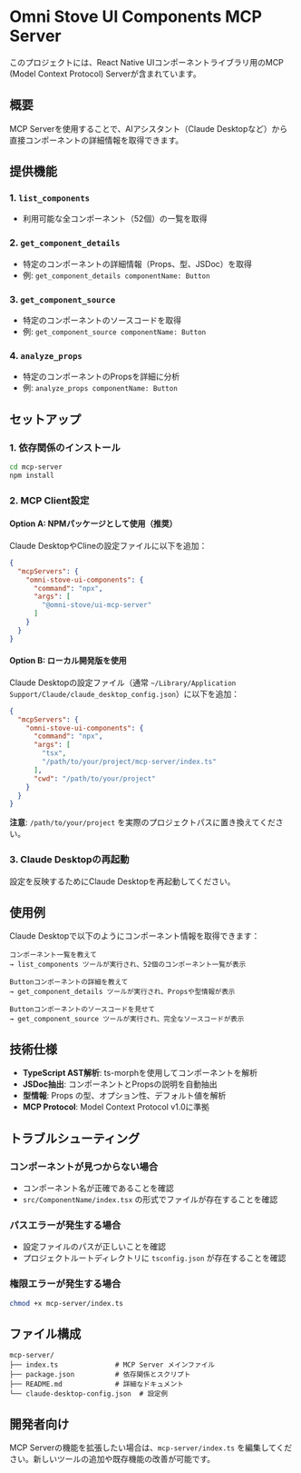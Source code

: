 # Omni Stove UI Components MCP Server

このプロジェクトには、React Native UIコンポーネントライブラリ用のMCP (Model Context Protocol) Serverが含まれています。

## 概要

MCP Serverを使用することで、AIアシスタント（Claude Desktopなど）から直接コンポーネントの詳細情報を取得できます。

## 提供機能

### 1. `list_components`
- 利用可能な全コンポーネント（52個）の一覧を取得

### 2. `get_component_details`
- 特定のコンポーネントの詳細情報（Props、型、JSDoc）を取得
- 例: `get_component_details componentName: Button`

### 3. `get_component_source`
- 特定のコンポーネントのソースコードを取得
- 例: `get_component_source componentName: Button`

### 4. `analyze_props`
- 特定のコンポーネントのPropsを詳細に分析
- 例: `analyze_props componentName: Button`

## セットアップ

### 1. 依存関係のインストール
```bash
cd mcp-server
npm install
```

### 2. MCP Client設定

#### Option A: NPMパッケージとして使用（推奨）

Claude DesktopやClineの設定ファイルに以下を追加：

```json
{
  "mcpServers": {
    "omni-stove-ui-components": {
      "command": "npx",
      "args": [
        "@omni-stove/ui-mcp-server"
      ]
    }
  }
}
```

#### Option B: ローカル開発版を使用

Claude Desktopの設定ファイル（通常 `~/Library/Application Support/Claude/claude_desktop_config.json`）に以下を追加：

```json
{
  "mcpServers": {
    "omni-stove-ui-components": {
      "command": "npx",
      "args": [
        "tsx",
        "/path/to/your/project/mcp-server/index.ts"
      ],
      "cwd": "/path/to/your/project"
    }
  }
}
```

**注意**: `/path/to/your/project` を実際のプロジェクトパスに置き換えてください。

### 3. Claude Desktopの再起動

設定を反映するためにClaude Desktopを再起動してください。

## 使用例

Claude Desktopで以下のようにコンポーネント情報を取得できます：

```
コンポーネント一覧を教えて
→ list_components ツールが実行され、52個のコンポーネント一覧が表示

Buttonコンポーネントの詳細を教えて
→ get_component_details ツールが実行され、Propsや型情報が表示

Buttonコンポーネントのソースコードを見せて
→ get_component_source ツールが実行され、完全なソースコードが表示
```

## 技術仕様

- **TypeScript AST解析**: ts-morphを使用してコンポーネントを解析
- **JSDoc抽出**: コンポーネントとPropsの説明を自動抽出
- **型情報**: Props の型、オプション性、デフォルト値を解析
- **MCP Protocol**: Model Context Protocol v1.0に準拠

## トラブルシューティング

### コンポーネントが見つからない場合
- コンポーネント名が正確であることを確認
- `src/ComponentName/index.tsx` の形式でファイルが存在することを確認

### パスエラーが発生する場合
- 設定ファイルのパスが正しいことを確認
- プロジェクトルートディレクトリに `tsconfig.json` が存在することを確認

### 権限エラーが発生する場合
```bash
chmod +x mcp-server/index.ts
```

## ファイル構成

```
mcp-server/
├── index.ts              # MCP Server メインファイル
├── package.json          # 依存関係とスクリプト
├── README.md             # 詳細なドキュメント
└── claude-desktop-config.json  # 設定例
```

## 開発者向け

MCP Serverの機能を拡張したい場合は、`mcp-server/index.ts` を編集してください。新しいツールの追加や既存機能の改善が可能です。
